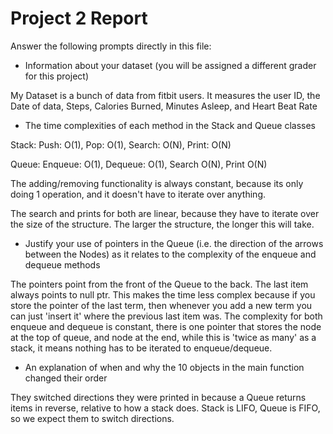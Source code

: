 # Project 2 Report

Answer the following prompts directly in this file:
* Information about your dataset (you will be assigned a different grader for this project)

My Dataset is a bunch of data from fitbit users. It measures the user ID, the Date of data, Steps, Calories Burned, Minutes Asleep, and Heart Beat Rate
* The time complexities of each method in the Stack and Queue classes

Stack: 
Push: O(1), Pop: O(1), Search: O(N), Print: O(N)

Queue: Enqueue: O(1), Dequeue: O(1), Search O(N), Print O(N)

The adding/removing functionality is always constant, because its only doing 1 operation, and it doesn't have to iterate over anything. 

The search and prints for both are linear, because they have to iterate over the size of the structure. The larger the structure, the longer this will take. 
* Justify your use of pointers in the Queue (i.e. the direction of the arrows between the Nodes) as it relates to the complexity of the enqueue and dequeue methods

The pointers point from the front of the Queue to the back. The last item always points to null ptr. This makes the time less complex because if you store the pointer of the last term, 
then whenever you add a new term you can just 'insert it' where the previous last item was. 
The complexity for both enqueue and dequeue is constant, there is one pointer that stores the node at the top of queue, 
and node at the end, while this is 'twice as many' as a stack, it means nothing has to be iterated to enqueue/dequeue.

* An explanation of when and why the 10 objects in the main function changed their order

They switched directions they were printed in because a Queue returns items in reverse, relative to how a stack does.
Stack is LIFO, Queue is FIFO, so we expect them to switch directions. 